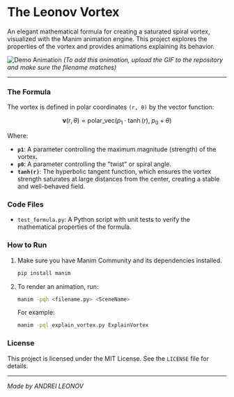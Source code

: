 # The Leonov Vortex

An elegant mathematical formula for creating a saturated spiral vortex, visualized with the Manim animation engine. This project explores the properties of the vortex and provides animations explaining its behavior.

![Demo Animation](leonov-vortex-demo.gif)
*(To add this animation, upload the GIF to the repository and make sure the filename matches)*

---

### The Formula

The vortex is defined in polar coordinates `(r, θ)` by the vector function:

$$
\mathbf{v}(r, \theta) = \text{polar\_vec}\big(p_1 \cdot \tanh(r), \; p_0 + \theta\big)
$$

Where:
- **`p1`**: A parameter controlling the maximum magnitude (strength) of the vortex.
- **`p0`**: A parameter controlling the "twist" or spiral angle.
- **`tanh(r)`**: The hyperbolic tangent function, which ensures the vortex strength saturates at large distances from the center, creating a stable and well-behaved field.

### Code Files

- `test_formula.py`: A Python script with unit tests to verify the mathematical properties of the formula.

### How to Run

1.  Make sure you have Manim Community and its dependencies installed.
    ```bash
    pip install manim
    ```
2.  To render an animation, run:
    ```bash
    manim -pqh <filename.py> <SceneName>
    ```
    For example:
    ```bash
    manim -pql explain_vortex.py ExplainVortex
    ```

### License

This project is licensed under the MIT License. See the `LICENSE` file for details.

---

*Made by ANDREI LEONOV*
